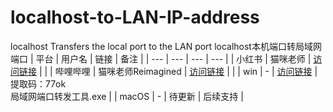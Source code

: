 # localhost-to-LAN-IP-address
localhost Transfers the local port to the LAN port
localhost本机端口转局域网端口
| 平台 | 用户名 | 链接 | 备注 |
| --- | --- | --- | --- |
| 小红书 | 猫咪老师 | [访问链接](https://www.xiaohongshu.com/user/profile/59f1fcc411be101aba7f048f) |  |
| 哔哩哔哩 | 猫咪老师Reimagined | [访问链接](https://space.bilibili.com/1054925384?spm_id_from=333.337.0.0) | |
| win | - | [访问链接](https://pan.baidu.com/s/10q8tRS8YY51dhKm47DADKA?pwd=77ok) | 提取码：77ok<br>局域网端口转发工具.exe |
| macOS | - | 待更新 | 后续支持 |
